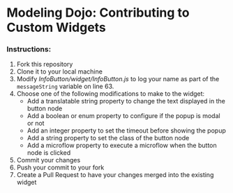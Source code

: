 # Modeling Dojo: Contributing to Custom Widgets

### Instructions:

1. Fork this repository
2. Clone it to your local machine 
3. Modify _InfoButton/widget/InfoButton.js_ to log your name as part of the `messageString` variable on line 63. 
4. Choose one of the following modifications to make to the widget:
    + Add a translatable string property to change the text displayed in the button node
    + Add a boolean or enum property to configure if the popup is modal or not
    + Add an integer property to set the timeout before showing the popup
    + Add a string property to set the class of the button node
    + Add a microflow property to execute a microflow when the button node is clicked
5. Commit your changes
6. Push your commit to your fork
7. Create a Pull Request to have your changes merged into the existing widget